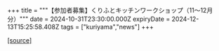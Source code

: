 +++
title = """【参加者募集】くりふとキッチンワークショップ（11～12月分）"""
date = 2024-10-31T23:30:00.000Z
expiryDate = 2024-12-13T15:25:58.408Z
tags = ["kuriyama","news"]
+++


[[source]](https://www.town.kuriyama.hokkaido.jp/soshiki/53/22552.html)

